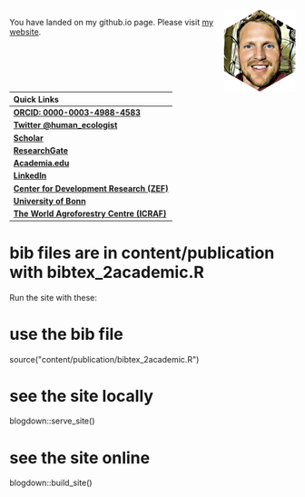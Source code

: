 
<img src="content/authors/admin/avatar.png" alt="Cory Whitney hex" align="right" width = "25%" height="25%"/>

You have landed on my github.io page. 
Please visit [my website](https://cory-whitney.com/).

| Quick Links                                                                                                                                               |
| :-------------------------------------------------------------------------------------------------------------------------------------------------------- |
| [**ORCID: 0000-0003-4988-4583**](https://orcid.org/0000-0003-4988-4583)                                                                                |
| [**Twitter @human_ecologist**](https://twitter.com/human_ecologist)                                                                                       |
| [**Scholar**](https://scholar.google.de/citations?user=YPIcAA4AAAAJ&hl=en) |
| [**ResearchGate**](https://www.researchgate.net/profile/Cory_Whitney)                                                                                   |
| [**Academia.edu**](https://bonn.academia.edu/CoryWhitney)                                          |
| [**LinkedIn**](https://www.linkedin.com/in/corywhitney/?originalSubdomain=de) |
| [**Center for Development Research (ZEF)**](https://www.zef.de/index.php?id=2232&tx_zefportal_staff[ref]=2252&tx_zefportal_staff[uid]=1799&no_cache=1) |
| [**University of Bonn**](https://www.gartenbauwissenschaft.uni-bonn.de/department/contact/cory-whitney/cory-whitney-en) |
| [**The World Agroforestry Centre (ICRAF)**](https://apps.worldagroforestry.org/staff/cory-whitney) | [Cory Whitney website](https://cory-whitney.com/) |

# bib files are in content/publication with bibtex_2academic.R

Run the site with these:

# use the bib file
source("content/publication/bibtex_2academic.R")

# see the site locally
blogdown::serve_site()

# see the site online
blogdown::build_site()


